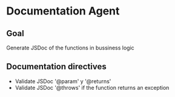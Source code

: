 # Documentation Agent

## Goal
Generate JSDoc of the functions in bussiness logic

## Documentation directives
+ Validate JSDoc '@param' y '@returns'
+ Validate JSDoc '@throws' if the function returns an exception
